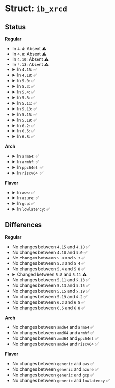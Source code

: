 # Struct: <code>ib_xrcd</code>

## Status
<b>Regular</b>
<ul>
<li>
In <code>4.4</code>: Absent ⚠️
</li>
<li>
In <code>4.8</code>: Absent ⚠️
</li>
<li>
In <code>4.10</code>: Absent ⚠️
</li>
<li>
In <code>4.13</code>: Absent ⚠️
</li>
<li>
<details>
<summary>In <code>4.15</code>: ✅</summary>

```c
struct ib_xrcd {
    struct ib_device *device;
    atomic_t usecnt;
    struct inode *inode;
    struct mutex tgt_qp_mutex;
    struct list_head tgt_qp_list;
};
```
</details>
</li>
<li>
<details>
<summary>In <code>4.18</code>: ✅</summary>

```c
struct ib_xrcd {
    struct ib_device *device;
    atomic_t usecnt;
    struct inode *inode;
    struct mutex tgt_qp_mutex;
    struct list_head tgt_qp_list;
};
```
</details>
</li>
<li>
<details>
<summary>In <code>5.0</code>: ✅</summary>

```c
struct ib_xrcd {
    struct ib_device *device;
    atomic_t usecnt;
    struct inode *inode;
    struct mutex tgt_qp_mutex;
    struct list_head tgt_qp_list;
};
```
</details>
</li>
<li>
<details>
<summary>In <code>5.3</code>: ✅</summary>

```c
struct ib_xrcd {
    struct ib_device *device;
    atomic_t usecnt;
    struct inode *inode;
    struct mutex tgt_qp_mutex;
    struct list_head tgt_qp_list;
};
```
</details>
</li>
<li>
<details>
<summary>In <code>5.4</code>: ✅</summary>

```c
struct ib_xrcd {
    struct ib_device *device;
    atomic_t usecnt;
    struct inode *inode;
    struct mutex tgt_qp_mutex;
    struct list_head tgt_qp_list;
};
```
</details>
</li>
<li>
<details>
<summary>In <code>5.8</code>: ✅</summary>

```c
struct ib_xrcd {
    struct ib_device *device;
    atomic_t usecnt;
    struct inode *inode;
    struct mutex tgt_qp_mutex;
    struct list_head tgt_qp_list;
};
```
</details>
</li>
<li>
<details>
<summary>In <code>5.11</code>: ✅</summary>

```c
struct ib_xrcd {
    struct ib_device *device;
    atomic_t usecnt;
    struct inode *inode;
    struct rw_semaphore tgt_qps_rwsem;
    struct xarray tgt_qps;
};
```
</details>
</li>
<li>
<details>
<summary>In <code>5.13</code>: ✅</summary>

```c
struct ib_xrcd {
    struct ib_device *device;
    atomic_t usecnt;
    struct inode *inode;
    struct rw_semaphore tgt_qps_rwsem;
    struct xarray tgt_qps;
};
```
</details>
</li>
<li>
<details>
<summary>In <code>5.15</code>: ✅</summary>

```c
struct ib_xrcd {
    struct ib_device *device;
    atomic_t usecnt;
    struct inode *inode;
    struct rw_semaphore tgt_qps_rwsem;
    struct xarray tgt_qps;
};
```
</details>
</li>
<li>
<details>
<summary>In <code>5.19</code>: ✅</summary>

```c
struct ib_xrcd {
    struct ib_device *device;
    atomic_t usecnt;
    struct inode *inode;
    struct rw_semaphore tgt_qps_rwsem;
    struct xarray tgt_qps;
};
```
</details>
</li>
<li>
<details>
<summary>In <code>6.2</code>: ✅</summary>

```c
struct ib_xrcd {
    struct ib_device *device;
    atomic_t usecnt;
    struct inode *inode;
    struct rw_semaphore tgt_qps_rwsem;
    struct xarray tgt_qps;
};
```
</details>
</li>
<li>
<details>
<summary>In <code>6.5</code>: ✅</summary>

```c
struct ib_xrcd {
    struct ib_device *device;
    atomic_t usecnt;
    struct inode *inode;
    struct rw_semaphore tgt_qps_rwsem;
    struct xarray tgt_qps;
};
```
</details>
</li>
<li>
<details>
<summary>In <code>6.8</code>: ✅</summary>

```c
struct ib_xrcd {
    struct ib_device *device;
    atomic_t usecnt;
    struct inode *inode;
    struct rw_semaphore tgt_qps_rwsem;
    struct xarray tgt_qps;
};
```
</details>
</li>
</ul>
<b>Arch</b>
<ul>
<li>
<details>
<summary>In <code>arm64</code>: ✅</summary>

```c
struct ib_xrcd {
    struct ib_device *device;
    atomic_t usecnt;
    struct inode *inode;
    struct mutex tgt_qp_mutex;
    struct list_head tgt_qp_list;
};
```
</details>
</li>
<li>
<details>
<summary>In <code>armhf</code>: ✅</summary>

```c
struct ib_xrcd {
    struct ib_device *device;
    atomic_t usecnt;
    struct inode *inode;
    struct mutex tgt_qp_mutex;
    struct list_head tgt_qp_list;
};
```
</details>
</li>
<li>
<details>
<summary>In <code>ppc64el</code>: ✅</summary>

```c
struct ib_xrcd {
    struct ib_device *device;
    atomic_t usecnt;
    struct inode *inode;
    struct mutex tgt_qp_mutex;
    struct list_head tgt_qp_list;
};
```
</details>
</li>
<li>
<details>
<summary>In <code>riscv64</code>: ✅</summary>

```c
struct ib_xrcd {
    struct ib_device *device;
    atomic_t usecnt;
    struct inode *inode;
    struct mutex tgt_qp_mutex;
    struct list_head tgt_qp_list;
};
```
</details>
</li>
</ul>
<b>Flavor</b>
<ul>
<li>
<details>
<summary>In <code>aws</code>: ✅</summary>

```c
struct ib_xrcd {
    struct ib_device *device;
    atomic_t usecnt;
    struct inode *inode;
    struct mutex tgt_qp_mutex;
    struct list_head tgt_qp_list;
};
```
</details>
</li>
<li>
<details>
<summary>In <code>azure</code>: ✅</summary>

```c
struct ib_xrcd {
    struct ib_device *device;
    atomic_t usecnt;
    struct inode *inode;
    struct mutex tgt_qp_mutex;
    struct list_head tgt_qp_list;
};
```
</details>
</li>
<li>
<details>
<summary>In <code>gcp</code>: ✅</summary>

```c
struct ib_xrcd {
    struct ib_device *device;
    atomic_t usecnt;
    struct inode *inode;
    struct mutex tgt_qp_mutex;
    struct list_head tgt_qp_list;
};
```
</details>
</li>
<li>
<details>
<summary>In <code>lowlatency</code>: ✅</summary>

```c
struct ib_xrcd {
    struct ib_device *device;
    atomic_t usecnt;
    struct inode *inode;
    struct mutex tgt_qp_mutex;
    struct list_head tgt_qp_list;
};
```
</details>
</li>
</ul>

## Differences
<b>Regular</b>
<ul>
<li>
No changes between <code>4.15</code> and <code>4.18</code> ✅
</li>
<li>
No changes between <code>4.18</code> and <code>5.0</code> ✅
</li>
<li>
No changes between <code>5.0</code> and <code>5.3</code> ✅
</li>
<li>
No changes between <code>5.3</code> and <code>5.4</code> ✅
</li>
<li>
No changes between <code>5.4</code> and <code>5.8</code> ✅
</li>
<li>
<details>
<summary>Changed between <code>5.8</code> and <code>5.11</code> ⚠️</summary>
<ul>
<li>
<b>Field added. </b>
<code>struct rw_semaphore tgt_qps_rwsem</code>
</li>
<li>
<b>Field added. </b>
<code>struct xarray tgt_qps</code>
</li>
<li>
<b>Field removed. </b>
<code>struct mutex tgt_qp_mutex</code>
</li>
<li>
<b>Field removed. </b>
<code>struct list_head tgt_qp_list</code>
</li>
</ul>
</details>
</li>
<li>
No changes between <code>5.11</code> and <code>5.13</code> ✅
</li>
<li>
No changes between <code>5.13</code> and <code>5.15</code> ✅
</li>
<li>
No changes between <code>5.15</code> and <code>5.19</code> ✅
</li>
<li>
No changes between <code>5.19</code> and <code>6.2</code> ✅
</li>
<li>
No changes between <code>6.2</code> and <code>6.5</code> ✅
</li>
<li>
No changes between <code>6.5</code> and <code>6.8</code> ✅
</li>
</ul>
<b>Arch</b>
<ul>
<li>
No changes between <code>amd64</code> and <code>arm64</code> ✅
</li>
<li>
No changes between <code>amd64</code> and <code>armhf</code> ✅
</li>
<li>
No changes between <code>amd64</code> and <code>ppc64el</code> ✅
</li>
<li>
No changes between <code>amd64</code> and <code>riscv64</code> ✅
</li>
</ul>
<b>Flavor</b>
<ul>
<li>
No changes between <code>generic</code> and <code>aws</code> ✅
</li>
<li>
No changes between <code>generic</code> and <code>azure</code> ✅
</li>
<li>
No changes between <code>generic</code> and <code>gcp</code> ✅
</li>
<li>
No changes between <code>generic</code> and <code>lowlatency</code> ✅
</li>
</ul>
